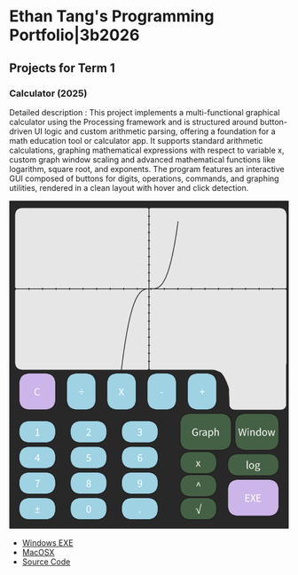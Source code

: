 # Ethan Tang's Programming Portfolio|3b2026

## Projects for Term 1

### Calculator (2025)

Detailed description : This project implements a multi-functional graphical calculator using the Processing framework and is structured around button-driven UI logic and custom arithmetic parsing, offering a foundation for a math education tool or calculator app. It supports standard arithmetic calculations, graphing mathematical expressions with respect to variable x, custom graph window scaling and advanced mathematical functions like logarithm, square root, and exponents. The program features an interactive GUI composed of buttons for digits, operations, commands, and graphing utilities, rendered in a clean layout with hover and click detection.

![Running Calculator](https://github.com/9674036-code/portfolio/blob/main/images/Calculator%20Image.png?raw=true)

* [Windows EXE](https://github.com/9674036-code/portfolio/blob/main/src/Calculator/windows-amd64.zip)
* [MacOSX](https://github.com/9674036-code/portfolio/blob/main/src/Calculator/macos-aarch64.zip)
* [Source Code](https://github.com/9674036-code/portfolio/blob/main/src/Calculator/Calculator%20final%201.zip)
